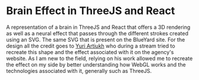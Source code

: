 <h1>Brain Effect in ThreeJS and React</h1>

A representation of a brain in ThreeJS and React that offers a 3D rendering as well as a neural effect that passes through the different strokes created using an SVG. The same SVG that is present on the BlueYard site.
For the design all the credit goes to [Yuri Artiukh](https://www.youtube.com/watch?v=OCjwL5QbiMg) who during a stream tried to recreate this shape and the effect associated with it on the agency's website. As I am new to the field, relying on his work allowed me to recreate the effect on my side by better understanding how WebGL works and the technologies associated with it, generally such as ThreeJS.

